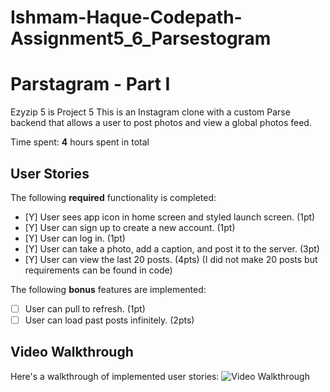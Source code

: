 # Ishmam-Haque-Codepath-Assignment5_6_Parsestogram
# Parstagram - Part I
Ezyzip 5 is Project 5
This is an Instagram clone with a custom Parse backend that allows a user to post photos and view a global photos feed.

Time spent: **4** hours spent in total

## User Stories

The following **required** functionality is completed:

- [Y] User sees app icon in home screen and styled launch screen. (1pt)
- [Y] User can sign up to create a new account. (1pt)
- [Y] User can log in. (1pt)
- [Y] User can take a photo, add a caption, and post it to the server. (3pt)
- [Y] User can view the last 20 posts. (4pts) (I did not make 20 posts but requirements can be found in code)

The following **bonus** features are implemented:

- [ ] User can pull to refresh. (1pt)
- [ ] User can load past posts infinitely. (2pts)
## Video Walkthrough
Here's a walkthrough of implemented user stories:
<img src='https://i.imgur.com/BWQunow.gif' title='Video Walkthrough' width='' alt='Video Walkthrough' />


